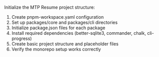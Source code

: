 Initialize the MTP Resume project structure:
1. Create pnpm-workspace.yaml configuration
2. Set up packages/core and packages/cli directories
3. Initialize package.json files for each package
4. Install required dependencies (better-sqlite3, commander, chalk, cli-progress)
5. Create basic project structure and placeholder files
6. Verify the monorepo setup works correctly